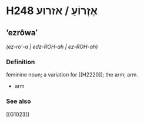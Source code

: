 # H248 אֶזְרוֹעַ / אזרוע

## ʼezrôwaʻ

_(ez-ro'-a | edz-ROH-ah | ez-ROH-ah)_

### Definition

feminine noun; a variation for [[H2220]]; the arm; arm.

- arm
### See also

[[G1023]]

